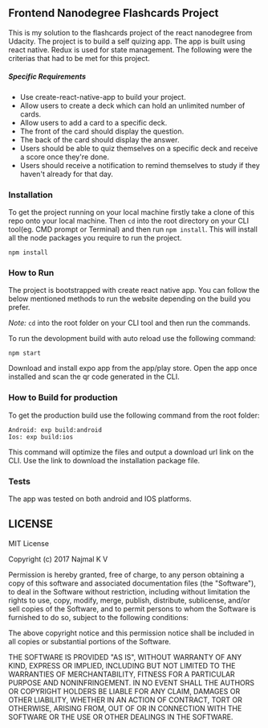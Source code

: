 ## Frontend Nanodegree Flashcards Project

This is my solution to the flashcards project of the react nanodegree from Udacity. The project is to build a self quizing app. The app is built using react native. Redux is used for state management. The following were the criterias that had to be met for this project.

##### Specific Requirements

* Use create-react-native-app to build your project.
* Allow users to create a deck which can hold an unlimited number of cards.
* Allow users to add a card to a specific deck.
* The front of the card should display the question.
* The back of the card should display the answer.
* Users should be able to quiz themselves on a specific deck and receive a score once they're done.
* Users should receive a notification to remind themselves to study if they haven't already for that day.

### Installation
To get the project running on your local machine firstly take a clone of this repo onto your local machine. Then `cd` into the root directory on your CLI tool(eg. CMD prompt or Terminal) and then run `npm install`. This will install all the node packages you require to run the project.

```
npm install
```



### How to Run

The project is bootstrapped with create react native app. You can follow the below mentioned methods to run the website depending on the build you prefer.

 _Note:_ `cd` into the root folder on your CLI tool and then run the commands.

To run the devolopment build with auto reload use the following command:
```
npm start
```
Download and install expo app from the app/play store. Open the app once installed and scan the qr code generated in the CLI.


### How to Build for production

To get the production build use the following command from the root folder:
```
Android: exp build:android
Ios: exp build:ios
```

This command will optimize the files and output a download url link on the CLI. Use the link to download the installation package file.

### Tests
The app was tested on both android and IOS platforms.

## LICENSE

MIT License

Copyright (c) 2017 Najmal K V

Permission is hereby granted, free of charge, to any person obtaining a copy
of this software and associated documentation files (the "Software"), to deal
in the Software without restriction, including without limitation the rights
to use, copy, modify, merge, publish, distribute, sublicense, and/or sell
copies of the Software, and to permit persons to whom the Software is
furnished to do so, subject to the following conditions:

The above copyright notice and this permission notice shall be included in all
copies or substantial portions of the Software.

THE SOFTWARE IS PROVIDED "AS IS", WITHOUT WARRANTY OF ANY KIND, EXPRESS OR
IMPLIED, INCLUDING BUT NOT LIMITED TO THE WARRANTIES OF MERCHANTABILITY,
FITNESS FOR A PARTICULAR PURPOSE AND NONINFRINGEMENT. IN NO EVENT SHALL THE
AUTHORS OR COPYRIGHT HOLDERS BE LIABLE FOR ANY CLAIM, DAMAGES OR OTHER
LIABILITY, WHETHER IN AN ACTION OF CONTRACT, TORT OR OTHERWISE, ARISING FROM,
OUT OF OR IN CONNECTION WITH THE SOFTWARE OR THE USE OR OTHER DEALINGS IN THE
SOFTWARE.
